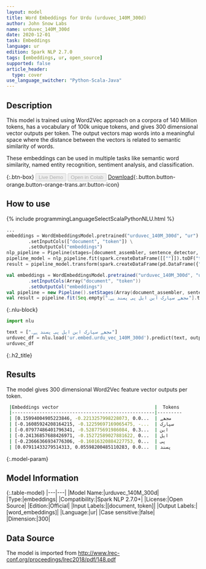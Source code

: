 ```yaml
---
layout: model
title: Word Embeddings for Urdu (urduvec_140M_300d)
author: John Snow Labs
name: urduvec_140M_300d
date: 2020-12-01
task: Embeddings
language: ur
edition: Spark NLP 2.7.0
tags: [embeddings, ur, open_source]
supported: false
article_header:
  type: cover
use_language_switcher: "Python-Scala-Java"
---
```


## Description

This model is trained using Word2Vec approach on a corpora of 140 Million tokens, has a vocabulary of 100k unique tokens, and gives 300 dimensional vector outputs per token. The output vectors map words into a meaningful space where the distance between the vectors is related to semantic similarity of words.

These embeddings can be used in multiple tasks like semantic word similarity, named entity recognition, sentiment analysis, and classification.

{:.btn-box}
<button class="button button-orange" disabled>Live Demo</button>
<button class="button button-orange" disabled>Open in Colab</button>
[Download](https://s3.amazonaws.com/auxdata.johnsnowlabs.com/public/models/urduvec_140M_300d_ur_2.7.0_2.4_1606810614734.zip){:.button.button-orange.button-orange-trans.arr.button-icon}

## How to use

<div class="tabs-box" markdown="1">
{% include programmingLanguageSelectScalaPythonNLU.html %}

```python
...
embeddings = WordEmbeddingsModel.pretrained("urduvec_140M_300d", "ur") \
        .setInputCols(["document", "token"]) \
        .setOutputCol("embeddings")
nlp_pipeline = Pipeline(stages=[document_assembler, sentence_detector, tokenizer, embeddings])
pipeline_model = nlp_pipeline.fit(spark.createDataFrame([[""]]).toDF("text"))
result = pipeline_model.transform(spark.createDataFrame(pd.DataFrame({"text": ["مجھے سپارک این ایل پی پسند ہے۔"]})))
```
```scala
val embeddings = WordEmbeddingsModel.pretrained("urduvec_140M_300d", "ur")
        .setInputCols(Array("document", "token"))
        .setOutputCol("embeddings")
val pipeline = new Pipeline().setStages(Array(document_assembler, sentence_detector, tokenizer, embeddings))
val result = pipeline.fit(Seq.empty["مجھے سپارک این ایل پی پسند ہے۔"].toDS.toDF("text")).transform(data)
```

{:.nlu-block}
```python
import nlu

text = ["مجھے سپارک این ایل پی پسند ہے۔"]
urduvec_df = nlu.load('ur.embed.urdu_vec_140M_300d').predict(text, output_level="token")
urduvec_df
```

</div>

{:.h2_title}
## Results
The model gives 300 dimensional Word2Vec feature vector outputs per token.
```bash
 |Embeddings vector                                   |  Tokens 
 |----------------------------------------------------|---------
 | [0.15994004905223846, -0.2213257998228073, 0.0...  |	مجھے
 | [-0.16085924208164215, -0.12259697169065475, -...  |	سپارک
 | [-0.07977486401796341, -0.528775691986084, 0.3...  |	این
 | [-0.24136857688426971, -0.15272589027881622, 0...  |	ایل
 | [-0.23666366934776306, -0.16016320884227753, 0...  |	پی
 | [0.07911433279514313, 0.05598200485110283, 0.0...  |	پسند
```

{:.model-param}
## Model Information

{:.table-model}
|---|---|
|Model Name:|urduvec_140M_300d|
|Type:|embeddings|
|Compatibility:|Spark NLP 2.7.0+|
|License:|Open Source|
|Edition:|Official|
|Input Labels:|[document, token]|
|Output Labels:|[word_embeddings]|
|Language:|ur|
|Case sensitive:|false|
|Dimension:|300|

## Data Source

The model is imported from http://www.lrec-conf.org/proceedings/lrec2018/pdf/148.pdf